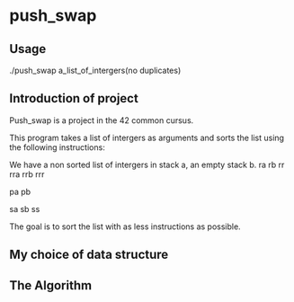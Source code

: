 # push_swap

## Usage
./push_swap a_list_of_intergers(no duplicates)

## Introduction of project
Push_swap is a project in the 42 common cursus.

This program takes a list of intergers as arguments and sorts the list using the following instructions:

We have a non sorted list of intergers in stack a, an empty stack b.
ra
rb
rr
rra
rrb
rrr

pa
pb

sa
sb
ss

The goal is to sort the list with as less instructions as possible.

## My choice of data structure

## The Algorithm
